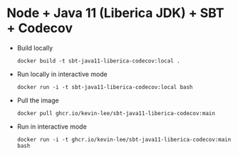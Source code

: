 # Node + Java 11 (Liberica JDK) + SBT + Codecov

* Build locally
  ```shell
  docker build -t sbt-java11-liberica-codecov:local .
  ```

* Run locally in interactive mode
  ```shell
  docker run -i -t sbt-java11-liberica-codecov:local bash
  ```

* Pull the image
  ```shell
  docker pull ghcr.io/kevin-lee/sbt-java11-liberica-codecov:main
  ```

* Run in interactive mode
  ```shell
  docker run -i -t ghcr.io/kevin-lee/sbt-java11-liberica-codecov:main bash
  ```
